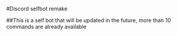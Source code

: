 #Discord selfbot remake

##This is a self bot that will be updated in the future, more than 10 commands are already available

